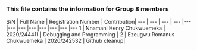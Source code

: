 ### This file contains the information for Group 8 members

S/N | Full Name | Registration Number | Contribution|
--- | --- | --- | --- |--- |--- |--- |--- |--- |--- |--- |---
1 | Nnamani Henry Chukwuemeka | 2020/244411 | Debugging and Programming |
2 | Ezeugwu Romanus Chukwuemeka | 2020/242532 | Github cleanup|

